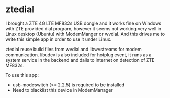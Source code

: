 # ztedial

I brought a ZTE 4G LTE MF832s USB dongle and it works fine on Windows with ZTE provided
dial program, however it seems not working very well in Linux desktop (Ubuntu) with ModemManger
or wvdial. And this drives me to write this simple app in order to use it under Linux.

ztedial reuse build files from wvdial and libwvstreams for modem communication. libudev is also
included for hotplug event, it runs as a system service in the backend and dails to internet
on detection of ZTE MF832s.

To use this app:
* usb-modeswitch (>= 2.2.5) is required to be installed
* Need to blacklist this device in ModemManager
